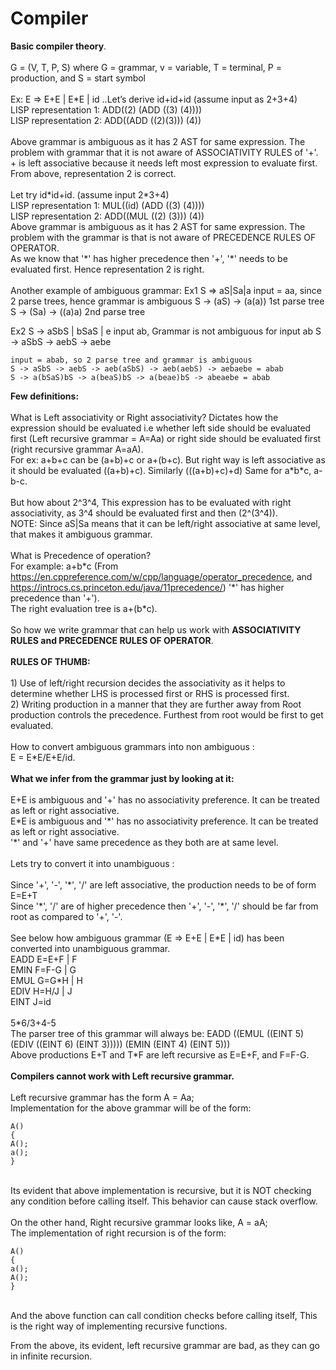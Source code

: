 # Compiler<br/>

**Basic compiler theory**.<br/>
<br/>
G = (V, T, P, S) where G = grammar, v = variable, T = terminal, P = production, and S = start symbol<br/>
<br/>
Ex: E => E+E | E\*E | id ..Let’s derive id+id+id   (assume input as 2+3+4)<br/>
LISP representation 1:	ADD((2) (ADD ((3) (4))))<br/>
LISP representation 2:	ADD((ADD ((2)(3))) (4))<br/>
<br/>
Above grammar is ambiguous as it has 2 AST for same expression. The problem with grammar that it is not aware of ASSOCIATIVITY RULES of '+'. + is left associative because it needs left most expression to evaluate first.<br/>
From above, representation 2 is correct.<br/>
<br/>
Let try id\*id+id. (assume input 2\*3+4)<br/>
LISP representation 1:	MUL((id) (ADD ((3) (4))))<br/>
LISP representation 2:  ADD((MUL ((2) (3))) (4))<br/>
Above grammar is ambiguous  as it has 2 AST for same expression. The problem with the grammar is that is not aware of PRECEDENCE RULES OF OPERATOR. <br/>
As we know that '\*' has higher precedence then '+', '\*' needs to be evaluated first. Hence representation 2 is right.<br/>
<br/>
Another example of ambiguous  grammar:
Ex1	S => aS|Sa|a  input = aa, since 2 parse trees, hence grammar is ambiguous 
	S -> (aS) -> (a(a)) 1st parse tree
	S -> (Sa) -> ((a)a) 2nd parse tree
	
Ex2	S -> aSbS | bSaS | e   input ab, Grammar is not ambiguous  for input ab
	S -> aSbS -> aebS -> aebe
	
	input = abab, so 2 parse tree and grammar is ambiguous 
	S -> aSbS -> aebS -> aeb(aSbS) -> aeb(aebS) -> aebaebe = abab
	S -> a(bSaS)bS -> a(beaS)bS -> a(beae)bS -> abeaebe = abab
	
**Few definitions:**<br/>
<br/>
What is Left associativity or Right associativity?
Dictates how the expression should be evaluated i.e whether left side should be evaluated first (Left recursive grammar = A=Aa) or right side should be evaluated first (right recursive grammar A=aA).<br/>
For ex: a+b+c can be (a+b)+c or a+(b+c). But right way is left associative as it should be evaluated ((a+b)+c). Similarly (((a+b)+c)+d)
Same for a\*b\*c, a-b-c.<br/>
<br/>
But how about 2^3^4, This expression has to be evaluated with right associativity, as 3^4 should be evaluated first and then (2^(3^4)).<br/>
NOTE: Since aS|Sa means that it can be left/right associative at same level, that makes it ambiguous  grammar.<br/>
<br/>
What is Precedence of operation?<br/>
For example: a+b\*c (From https://en.cppreference.com/w/cpp/language/operator_precedence, and https://introcs.cs.princeton.edu/java/11precedence/) '\*' has higher precedence than '+'). <br/>
The right evaluation tree is a+(b\*c).<br/>
<br/>
So how we write grammar that can help us work with **ASSOCIATIVITY RULES and PRECEDENCE RULES OF OPERATOR**.<br/>
<br/>
**RULES OF THUMB:**<br/>
<br/>
	1) Use of left/right recursion decides the associativity as it helps to determine whether LHS is processed first or RHS is processed first.<br/>
	2) Writing production in a manner that they are further away from Root production controls the precedence. Furthest from root would be first to get evaluated.<br/>
<br/>
How to convert ambiguous  grammars into non ambiguous :<br/>
E = E\*E/E+E/id. <br/>
<br/>
**What we infer from the grammar just by looking at it:**<br/>
<br/>
E+E is ambiguous  and '+' has no associativity preference. It can be treated as left or right associative.<br/>
E\*E is ambiguous  and '\*' has no associativity preference. It can be treated as left or right associative.<br/>
'\*' and '+' have same precedence as they both are at same level. <br/>
<br/>
Lets try to convert it into unambiguous :<br/>
<br/>
Since '+', '-', '\*', '/' are left associative, the production needs to be of form E=E+T<br/>
Since '\*', '/' are of higher precedence then '+', '-',  '\*', '/'  should be far from root as compared to '+', '-'.<br/>
<br/>
See below how ambiguous  grammar (E => E+E | E\*E | id) has been converted into unambiguous  grammar.<br/>
EADD	E=E+F | F<br/>
EMIN	F=F-G | G<br/>
EMUL	G=G\*H | H<br/>
EDIV	H=H/J | J<br/>
EINT	J=id<br/>
<br/>
5\*6/3+4-5<br/>
The parser tree of this grammar will always be: EADD ((EMUL ((EINT 5) (EDIV ((EINT 6) (EINT 3))))) (EMIN (EINT 4) (EINT 5)))<br/>
Above productions E+T and T\*F are left recursive as E=E+F, and F=F-G.<br/>
<br/>
**Compilers cannot work with Left recursive grammar.** <br/>
<br/>
Left recursive grammar has the form A = Aa;<br/>
Implementation for the above grammar will be of the form:<br/>
```
A()
{
A();
a();
}
```
<br/>
Its evident that above implementation is recursive, but it is NOT checking any condition before calling itself. This behavior can cause stack overflow.<br/>
<br/>
On the other hand, Right recursive grammar looks like, A = aA;<br/>
The implementation of right recursion is of the form:<br/>

```
A()
{
a();
A();
}
```
<br/>
And the above function can call condition checks before calling itself, This is the right way of implementing recursive functions.<br/>

From the above, its evident, left recursive grammar are bad, as they can go in infinite recursion.
